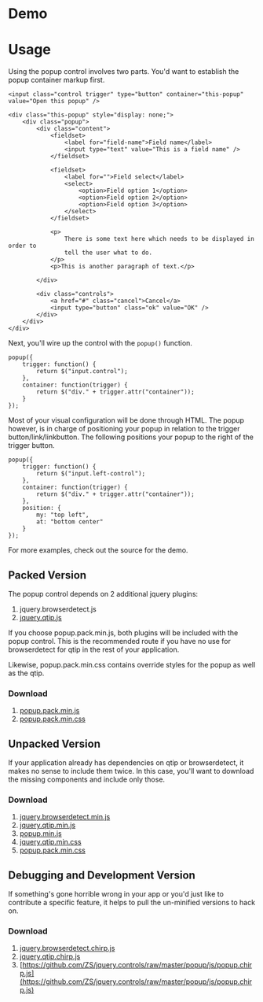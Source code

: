 # Demo


# Usage

Using the popup control involves two parts. You'd want to establish the popup container markup first.

	<input class="control trigger" type="button" container="this-popup" value="Open this popup" />

	<div class="this-popup" style="display: none;">
		<div class="popup">
			<div class="content">
				<fieldset>
					<label for="field-name">Field name</label>
					<input type="text" value="This is a field name" />
				</fieldset>

				<fieldset>
					<label for="">Field select</label>
					<select>
						<option>Field option 1</option>
						<option>Field option 2</option>
						<option>Field option 3</option>
					</select>
				</fieldset>

				<p>
					There is some text here which needs to be displayed in order to
					tell the user what to do.
				</p>
				<p>This is another paragraph of text.</p>

			</div>

			<div class="controls">
				<a href="#" class="cancel">Cancel</a>
				<input type="button" class="ok" value="OK" />
			</div>
		</div>
	</div>

Next, you'll wire up the control with the `popup()` function.

	popup({
		trigger: function() {
			return $("input.control");
		},
		container: function(trigger) {
			return $("div." + trigger.attr("container"));
		}
	});

Most of your visual configuration will be done through HTML. The popup however, is in charge of positioning your popup in relation to the trigger button/link/linkbutton. The following positions your popup to the right of the trigger button.

	popup({
		trigger: function() {
			return $("input.left-control");
		},
		container: function(trigger) {
			return $("div." + trigger.attr("container"));
		},
		position: {
			my: "top left",
			at: "bottom center"
		}
	});

For more examples, check out the source for the demo.

## Packed Version

The popup control depends on 2 additional jquery plugins:

1. jquery.browserdetect.js
2. [jquery.qtip.js](http://craigsworks.com/projects/qtip2/)

If you choose popup.pack.min.js, both plugins will be included with the popup control. This is the recommended route if you have no use for browserdetect for qtip in the rest of your application.

Likewise, popup.pack.min.css contains override styles for the popup as well as the qtip.

### Download

1. [popup.pack.min.js](https://github.com/ZS/jquery.controls/raw/master/popup/js/popup.pack.min.js)
2. [popup.pack.min.css](https://github.com/ZS/jquery.controls/raw/master/popup/css/popup.pack.min.css)


## Unpacked Version

If your application already has dependencies on qtip or browserdetect, it makes no sense to include them twice. In this case, you'll want to download the missing components and include only those.

### Download

1. [jquery.browserdetect.min.js](https://github.com/ZS/jquery.controls/raw/master/popup/js/jquery.browserdetect.min.js)
2. [jquery.qtip.min.js](https://github.com/ZS/jquery.controls/blob/master/popup/js/jquery.qtip.min.js)
3. [popup.min.js](https://github.com/ZS/jquery.controls/raw/master/popup/js/popup.min.js)
4. [jquery.qtip.min.css](https://github.com/ZS/jquery.controls/raw/master/popup/css/jquery.qtip.min.css)
5. [popup.pack.min.css](https://github.com/ZS/jquery.controls/raw/master/popup/css/popup.pack.min.css)

## Debugging and Development Version

If something's gone horrible wrong in your app or you'd just like to contribute a specific feature, it helps to pull the un-minified versions to hack on.

### Download

1. [jquery.browserdetect.chirp.js](https://github.com/ZS/jquery.controls/raw/master/popup/js/jquery.browserdetect.chirp.js)
2. [jquery.qtip.chirp.js](https://github.com/ZS/jquery.controls/raw/master/popup/js/jquery.qtip.chirp.js)
3. [https://github.com/ZS/jquery.controls/raw/master/popup/js/popup.chirp.js](https://github.com/ZS/jquery.controls/raw/master/popup/js/popup.chirp.js)



